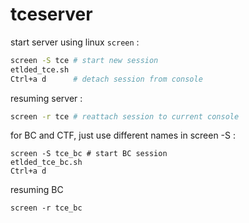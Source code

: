 # tceserver
start server using linux `screen` :
```bash
screen -S tce # start new session
etlded_tce.sh
Ctrl+a d      # detach session from console
```
resuming server :
```bash
screen -r tce # reattach session to current console
```
for BC and CTF, just use different names in screen -S :
```
screen -S tce_bc # start BC session
etlded_tce_bc.sh
Ctrl+a d
```
resuming BC
```
screen -r tce_bc
```
